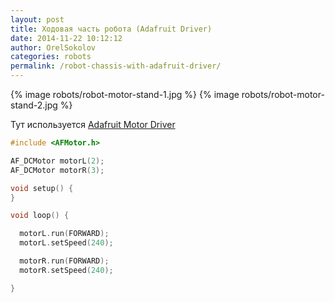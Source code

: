 ```yaml
---
layout: post
title: Ходовая часть робота (Adafruit Driver)
date: 2014-11-22 10:12:12
author: OrelSokolov
categories: robots
permalink: /robot-chassis-with-adafruit-driver/
---
```


{% image robots/robot-motor-stand-1.jpg %}
{% image robots/robot-motor-stand-2.jpg %}

Тут используется [Adafruit Motor Driver](/adafruit-motor-shield/)

```cpp
#include <AFMotor.h>

AF_DCMotor motorL(2);
AF_DCMotor motorR(3);

void setup() {
}

void loop() {

  motorL.run(FORWARD);
  motorL.setSpeed(240);

  motorR.run(FORWARD);
  motorR.setSpeed(240);

}

```
